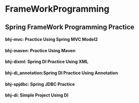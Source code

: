 # FrameWorkProgramming
## Spring FrameWork Programming Practice
#### bhj-mvc: Practice Using Spring MVC Model2
#### bhj-maven: Practice Using Maven
#### bhj-dixml: Spring DI Practice Using XML
#### bhj-di_annotation:Spring DI Practice Using Annotation
#### bhj-spjdbc: Spring JDBC Practice
#### bhj-di: Simple Project Using DI
